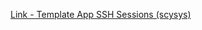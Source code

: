 [Link - Template App SSH Sessions (scysys)](https://github.com/scysys/Zabbix--Monitor-SSH-Sessions)
